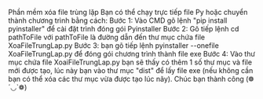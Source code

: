 Phần mềm xóa file trùng lặp
Bạn có thể chạy trực tiếp file Py hoặc chuyển thành chương trình bằng cách:
Bước 1: Vào CMD gõ lệnh "pip install pyinstaller" để cài đặt trình đóng gói Pyinstaller
Bước 2: Gõ tiếp lệnh cd pathToFile với pathToFile là đường dẫn đến thư mục chứa file XoaFileTrungLap.py
Bước 3: bạn gõ tiếp lệnh pyinstaller --onefile XoaFileTrungLap.py để đóng gói chương trình thành file exe
Bước 4: Vào thư mục chứa file XoaiFileTrungLap.py bạn sẽ thấy có thêm 1 số thư mục và file mới được tạo, lúc này bạn vào thư mục "dist" để lấy file exe (nếu không cần bạn có thể xóa các thư mục vừa được tạo lúc nãy).
Chúc bạn thành công (❁´◡`❁)
